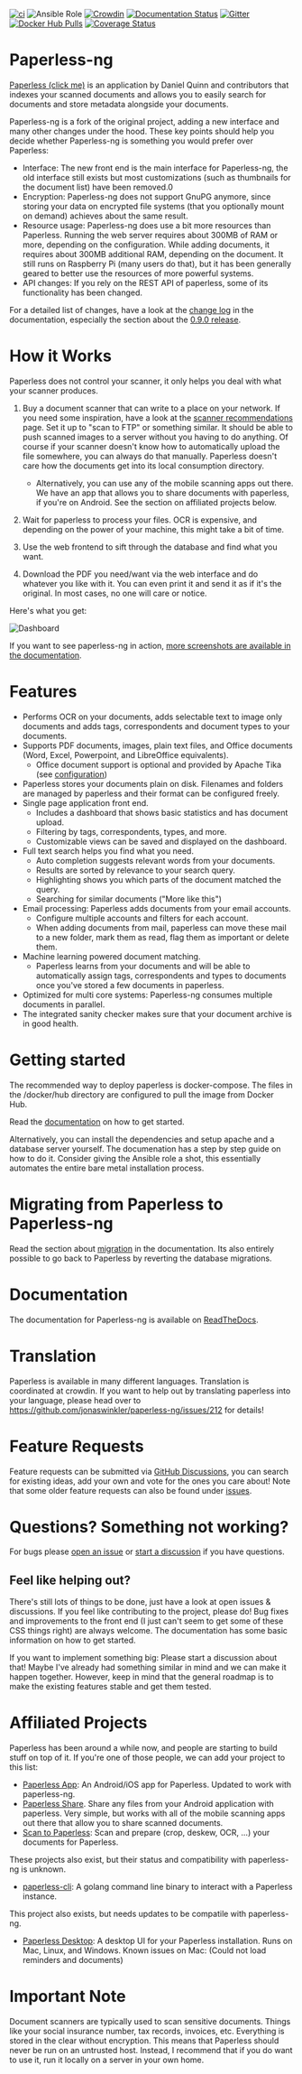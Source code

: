 [![ci](https://github.com/jonaswinkler/paperless-ng/workflows/ci/badge.svg)](https://github.com/jonaswinkler/paperless-ng/actions)
![Ansible Role](https://github.com/jonaswinkler/paperless-ng/workflows/Ansible%20Role/badge.svg)
[![Crowdin](https://badges.crowdin.net/paperless-ng/localized.svg)](https://crowdin.com/project/paperless-ng)
[![Documentation Status](https://readthedocs.org/projects/paperless-ng/badge/?version=latest)](https://paperless-ng.readthedocs.io/en/latest/?badge=latest)
[![Gitter](https://badges.gitter.im/paperless-ng/community.svg)](https://gitter.im/paperless-ng/community?utm_source=badge&utm_medium=badge&utm_campaign=pr-badge&utm_content=badge)
[![Docker Hub Pulls](https://img.shields.io/docker/pulls/jonaswinkler/paperless-ng.svg)](https://hub.docker.com/r/jonaswinkler/paperless-ng)
[![Coverage Status](https://coveralls.io/repos/github/jonaswinkler/paperless-ng/badge.svg?branch=master)](https://coveralls.io/github/jonaswinkler/paperless-ng?branch=master)

# Paperless-ng

[Paperless (click me)](https://github.com/the-paperless-project/paperless) is an application by Daniel Quinn and contributors that indexes your scanned documents and allows you to easily search for documents and store metadata alongside your documents.

Paperless-ng is a fork of the original project, adding a new interface and many other changes under the hood. These key points should help you decide whether Paperless-ng is something you would prefer over Paperless:

* Interface: The new front end is the main interface for Paperless-ng, the old interface still exists but most customizations (such as thumbnails for the document list) have been removed.0
* Encryption: Paperless-ng does not support GnuPG anymore, since storing your data on encrypted file systems (that you optionally mount on demand) achieves about the same result.
* Resource usage: Paperless-ng does use a bit more resources than Paperless. Running the web server requires about 300MB of RAM or more, depending on the configuration. While adding documents, it requires about 300MB additional RAM, depending on the document. It still runs on Raspberry Pi (many users do that), but it has been generally geared to better use the resources of more powerful systems.
* API changes: If you rely on the REST API of paperless, some of its functionality has been changed.

For a detailed list of changes, have a look at the [change log](https://paperless-ng.readthedocs.io/en/latest/changelog.html) in the documentation, especially the section about the [0.9.0 release](https://paperless-ng.readthedocs.io/en/latest/changelog.html#paperless-ng-0-9-0).

# How it Works

Paperless does not control your scanner, it only helps you deal with what your scanner produces.

1. Buy a document scanner that can write to a place on your network.  If you need some inspiration, have a look at the [scanner recommendations](https://paperless-ng.readthedocs.io/en/latest/scanners.html) page. Set it up to "scan to FTP" or something similar. It should be able to push scanned images to a server without you having to do anything.  Of course if your scanner doesn't know how to automatically upload the file somewhere, you can always do that manually. Paperless doesn't care how the documents get into its local consumption directory.

	- Alternatively, you can use any of the mobile scanning apps out there. We have an app that allows you to share documents with paperless, if you're on Android. See the section on affiliated projects below.

2. Wait for paperless to process your files. OCR is expensive, and depending on the power of your machine, this might take a bit of time.
3. Use the web frontend to sift through the database and find what you want.
4. Download the PDF you need/want via the web interface and do whatever you like with it.  You can even print it and send it as if it's the original. In most cases, no one will care or notice.

Here's what you get:

![Dashboard](https://github.com/jonaswinkler/paperless-ng/raw/master/docs/_static/screenshots/dashboard.png)

If you want to see paperless-ng in action, [more screenshots are available in the documentation](https://paperless-ng.readthedocs.io/en/latest/screenshots.html).

# Features

* Performs OCR on your documents, adds selectable text to image only documents and adds tags, correspondents and document types to your documents.
* Supports PDF documents, images, plain text files, and Office documents (Word, Excel, Powerpoint, and LibreOffice equivalents).
	* Office document support is optional and provided by Apache Tika (see [configuration](https://paperless-ng.readthedocs.io/en/latest/configuration.html#tika-settings))
* Paperless stores your documents plain on disk. Filenames and folders are managed by paperless and their format can be configured freely.
* Single page application front end.
	* Includes a dashboard that shows basic statistics and has document upload.
	* Filtering by tags, correspondents, types, and more.
	* Customizable views can be saved and displayed on the dashboard.
* Full text search helps you find what you need.
	* Auto completion suggests relevant words from your documents.
	* Results are sorted by relevance to your search query.
	* Highlighting shows you which parts of the document matched the query.
	* Searching for similar documents ("More like this")
* Email processing: Paperless adds documents from your email accounts.
	* Configure multiple accounts and filters for each account.
	* When adding documents from mail, paperless can move these mail to a new folder, mark them as read, flag them as important or delete them.
* Machine learning powered document matching.
	* Paperless learns from your documents and will be able to automatically assign tags, correspondents and types to documents once you've stored a few documents in paperless.
* Optimized for multi core systems: Paperless-ng consumes multiple documents in parallel.
* The integrated sanity checker makes sure that your document archive is in good health.

# Getting started

The recommended way to deploy paperless is docker-compose. The files in the /docker/hub directory are configured to pull the image from Docker Hub.

Read the [documentation](https://paperless-ng.readthedocs.io/en/latest/setup.html#installation) on how to get started.

Alternatively, you can install the dependencies and setup apache and a database server yourself. The documenation has a step by step guide on how to do it. Consider giving the Ansible role a shot, this essentially automates the entire bare metal installation process.

# Migrating from Paperless to Paperless-ng

Read the section about [migration](https://paperless-ng.readthedocs.io/en/latest/setup.html#migration-to-paperless-ng) in the documentation. Its also entirely possible to go back to Paperless by reverting the database migrations.

# Documentation

The documentation for Paperless-ng is available on [ReadTheDocs](https://paperless-ng.readthedocs.io/).

# Translation

Paperless is available in many different languages. Translation is coordinated at crowdin. If you want to help out by translating paperless into your language, please head over to https://github.com/jonaswinkler/paperless-ng/issues/212 for details!

# Feature Requests

Feature requests can be submitted via [GitHub Discussions](https://github.com/jonaswinkler/paperless-ng/discussions/categories/feature-requests), you can search for existing ideas, add your own and vote for the ones you care about! Note that some older feature requests can also be found under [issues](https://github.com/jonaswinkler/paperless-ng/issues).

# Questions? Something not working?

For bugs please [open an issue](https://github.com/jonaswinkler/paperless-ng/issues) or [start a discussion](https://github.com/jonaswinkler/paperless-ng/discussions) if you have questions.

## Feel like helping out?

There's still lots of things to be done, just have a look at open issues & discussions. If you feel like contributing to the project, please do! Bug fixes and improvements to the front end (I just can't seem to get some of these CSS things right) are always welcome. The documentation has some basic information on how to get started.

If you want to implement something big: Please start a discussion about that! Maybe I've already had something similar in mind and we can make it happen together. However, keep in mind that the general roadmap is to make the existing features stable and get them tested.

# Affiliated Projects

Paperless has been around a while now, and people are starting to build stuff on top of it.  If you're one of those people, we can add your project to this list:

* [Paperless App](https://github.com/bauerj/paperless_app): An Android/iOS app for Paperless. Updated to work with paperless-ng.
* [Paperless Share](https://github.com/qcasey/paperless_share). Share any files from your Android application with paperless. Very simple, but works with all of the mobile scanning apps out there that allow you to share scanned documents.
* [Scan to Paperless](https://github.com/sbrunner/scan-to-paperless): Scan and prepare (crop, deskew, OCR, ...) your documents for Paperless.

These projects also exist, but their status and compatibility with paperless-ng is unknown.

* [paperless-cli](https://github.com/stgarf/paperless-cli): A golang command line binary to interact with a Paperless instance.

This project also exists, but needs updates to be compatile with paperless-ng.

* [Paperless Desktop](https://github.com/thomasbrueggemann/paperless-desktop): A desktop UI for your Paperless installation.  Runs on Mac, Linux, and Windows.
	Known issues on Mac: (Could not load reminders and documents)

# Important Note

Document scanners are typically used to scan sensitive documents.  Things like your social insurance number, tax records, invoices, etc.  Everything is stored in the clear without encryption. This means that Paperless should never be run on an untrusted host.  Instead, I recommend that if you do want to use it, run it locally on a server in your own home.
